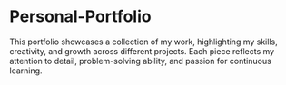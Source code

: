 # Personal-Portfolio
This portfolio showcases a collection of my work, highlighting my skills, creativity, and growth across different projects. Each piece reflects my attention to detail, problem-solving ability, and passion for continuous learning.
